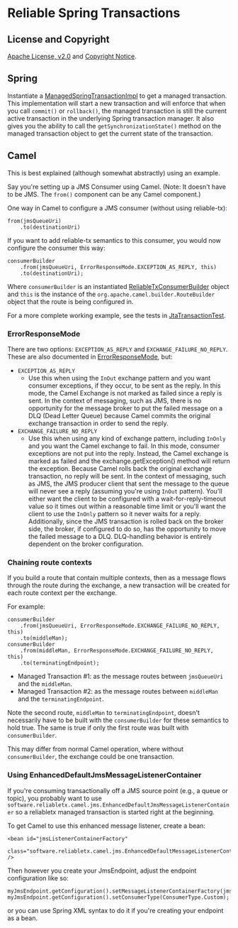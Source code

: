 Reliable Spring Transactions
============================

## License and Copyright

[Apache License, v2.0](LICENSE) and [Copyright Notice](NOTICE).

## Spring

Instantiate a
[ManagedSpringTransactionImpl](reliable-tx-spring/src/main/java/software/reliabletx/spring/ManagedSpringTransactionImpl.java)
to get a managed transaction.  This implementation will start a new
transaction and will enforce that when you call `commit()` or `rollback()`,
the managed transaction is still the current active transaction in the
underlying Spring transaction manager.  It also gives you the ability to
call the `getSynchronizationState()` method on the managed transaction
object to get the current state of the transaction.

## Camel

This is best explained (although somewhat abstractly) using an example.

Say you're setting up a JMS Consumer using Camel.  (Note: It doesn't have to
be JMS.  The `from()` component can be any Camel component.)

One way in Camel to configure a JMS consumer (without using reliable-tx):
```
from(jmsQueueUri)
    .to(destinationUri)
```

If you want to add reliable-tx semantics to this consumer, you would now
configure the consumer this way:
```
consumerBuilder
    .from(jmsQueueUri, ErrorResponseMode.EXCEPTION_AS_REPLY, this)
    .to(destinationUri);
```

Where `consumerBuilder` is an instantiated
[ReliableTxConsumerBuilder](reliable-tx-camel/src/main/java/software/reliabletx/camel/ReliableTxConsumerBuilder.java)
object and `this` is the instance of the
`org.apache.camel.builder.RouteBuilder` object that the route is being
configured in.

For a more complete working example, see the tests in
[JtaTransactionTest](reliable-tx-camel/src/test/java/software/reliabletx/camel/JtaTransactionTest.java).

### ErrorResponseMode

There are two options: `EXCEPTION_AS_REPLY` and `EXCHANGE_FAILURE_NO_REPLY`. 
These are also documented in
[ErrorResponseMode](reliable-tx-camel/src/main/java/software/reliabletx/camel/ErrorResponseMode.java),
but:
* `EXCEPTION_AS_REPLY`
  * Use this when using the `InOut` exchange pattern and you want consumer
    exceptions, if they occur, to be sent as the reply.  In this mode, the
    Camel Exchange is not marked as failed since a reply is sent.  In the
    context of messaging, such as JMS, there is no opportunity for the
    message broker to put the failed message on a DLQ (Dead Letter Queue)
    because Camel commits the original exchange transaction in order to send
    the reply.
* `EXCHANGE_FAILURE_NO_REPLY`
  * Use this when using any kind of exchange pattern, including `InOnly` and
    you want the Camel exchange to fail.  In this mode, consumer exceptions
    are not put into the reply.  Instead, the Camel exchange is marked as
    failed and the exchange.getException() method will return the exception. 
    Because Camel rolls back the original exchange transaction, no reply
    will be sent.  In the context of messaging, such as JMS, the JMS
    producer client that sent the message to the queue will never see a
    reply (assuming you're using `InOut` pattern).  You'll either want the
    client to be configured with a wait-for-reply-timeout value so it times
    out within a reasonable time limit or you'll want the client to use the
    `InOnly` pattern so it never waits for a reply.  Additionally, since the
    JMS transaction is rolled back on the broker side, the broker, if
    configured to do so, has the opportunity to move the failed message to a
    DLQ.  DLQ-handling behavior is entirely dependent on the broker
    configuration.

### Chaining route contexts

If you build a route that contain multiple contexts, then as a message flows
through the route during the exchange, a new transaction will be created for
each route context per the exchange.

For example:
```
consumerBuilder
    .from(jmsQueueUri, ErrorResponseMode.EXCHANGE_FAILURE_NO_REPLY, this)
    .to(middleMan);
consumerBuilder
    .from(middleMan, ErrorResponseMode.EXCHANGE_FAILURE_NO_REPLY, this)
    .to(terminatingEndpoint);
```

* Managed Transaction #1: as the message routes between `jmsQueueUri` and
  the `middleMan`.
* Managed Transaction #2: as the message routes between `middleMan` and the
  `terminatingEndpoint`.

Note the second route, `middleMan` to `terminatingEndpoint`, doesn't
necessarily have to be built with the `consumerBuilder` for these semantics
to hold true.  The same is true if only the first route was built with
`consumerBuilder`.

This may differ from normal Camel operation, where without
`consumerBuilder`, the exchange could be one transaction.

### Using EnhancedDefaultJmsMessageListenerContainer

If you're consuming transactionally off a JMS source point (e.g., a queue or
topic), you probably want to use
`software.reliabletx.camel.jms.EnhancedDefaultJmsMessageListenerContainer`
so a reliabletx managed transaction is started right at the beginning.

To get Camel to use this enhanced message listener, create a bean:
```
<bean id="jmsListenerContainerFactory"
        class="software.reliabletx.camel.jms.EnhancedDefaultMessageListenerContainerFactory" />
```

Then however you create your JmsEndpoint, adjust the endpoint configuration
like so:
```
myJmsEndpoint.getConfiguration().setMessageListenerContainerFactory(jmsListenerContainerFactory);
myJmsEndpoint.getConfiguration().setConsumerType(ConsumerType.Custom);

```
or you can use Spring XML syntax to do it if you're creating your endpoint
as a bean.
